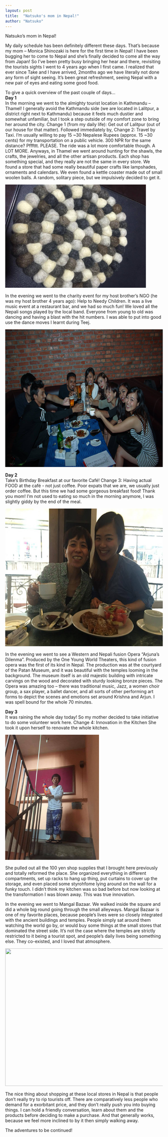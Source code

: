 ```yaml
---
layout: post
title:  "Natsuko's mom in Nepal!"
author: "Natsuko"
---
```


Natsuko’s mom in Nepal!

My daily schedule has been definitely different these days. That’s because my mom – Monica Shinozaki is here for the first time in Nepal!
I have been bugging her to come to Nepal and she’s finally decided to come all the way from Japan!
So I’ve been pretty busy bringing her hear and there, revisiting the tourists sights I went to 4 years ago when I first came. I realized that ever since Take and I have arrived, 2months ago we have literally not done any form of sight seeing. It’s been great refreshment, seeing Nepal with a new pair of eyes and eating some good food.  

To give a quick overview of the past couple of days…<br>
<strong>Day 1</strong> <br>
In the morning we went to the almighty tourist location in Kathmandu – Thamel! I generally avoid the Kathmandu side (we are located in Lalitpur, a district right next to Kathmandu) because it feels much dustier and somewhat unfamiliar, but I took a step outside of my comfort zone to bring her around the city. 
Change 1 (from my daily life): Get out of Lalitpur (out of our house for that matter). 
Followed immediately by, 
Change 2: Travel by Taxi. 
I’m usually willing to pay 15 ~30 Nepalese Rupees (approx. 15 ~30 cents) for my transportation on a public vehicle. 300 NPR for the same distance? Pfffttt. PLEASE. The ride was a lot more comfortable though. A LOT MORE. 
Anyways, in Thamel we went around hunting for the shawls, the crafts, the jewelries, and all the other artisan products. Each shop has something special, and they really are not the same in every store. We found a store that had some really beautiful paper crafts like lampshades, ornaments and calendars. We even found a kettle coaster made out of small woolen balls. A random, solitary piece, but we impulsively decided to get it. 

<img src="/assets/furry.jpg" style="height:330px; width:450px;">

In the evening we went to the charity event for my host brother’s NGO (he was my host brother 4 years ago): Help to Needy Children. It was a live music event at a restaurant bar, and we had so much fun! We loved all the Nepali songs played by the local band. Everyone from young to old was dancing and having a blast with the hit numbers. I was able to put into good use the dance moves I learnt during Teej. 

<img src="/assets/party.jpg" style="height:440px; width:600px;">

<strong>Day 2</strong> <br>
Take’s Birthday Breakfast at our favorite Café!
Change 3:  Having actual FOOD at the café - not just coffee. 
Poor expats that we are, we usually just order coffee. But this time we had some gorgeous breakfast food! Thank you mom! I’m not used to eating so much in the morning anymore, I was slightly giddy by the end of the meal. 

<img src="/assets/soma1.jpg" style="height:440px; width:600px;">

In the evening we went to see a Western and Nepali fusion Opera “Arjuna’s Dilenma”.  Produced by the One Young World Theaters, this kind of fusion opera was the first of its kind in Nepal. The production was at the courtyard of the Patan Museum, and it was beautiful with the temples looming in the background. The museum itself is an old majestic building with intricate carvings on the wood and decorated with sturdy looking bronze pieces. The Opera was amazing too – there was traditional music, Jazz, a women choir group, a sax player, a ballet dancer, and all sorts of other performing art forms to depict the scenes and emotions set around Krishna and Arjun. I was spell bound for the whole 70 minutes. 

<strong>Day 3</strong> <br>
It was raining the whole day today! So my mother decided to take initiative to do some volunteer work here. 
Change 4: Innovation in the Kitchen 
She took it upon herself to renovate the whole kitchen.


<img src="/assets/mom.jpg" style="width:300px; height:400px;">

 She pulled out all the 100 yen shop supplies that I brought here previously and totally reformed the place. She organized everything in different compartments, set up racks to hang up thing, put curtains to cover up the storage, and even placed some styrohfome lying around on the wall for a funky touch. I didn’t think my kitchen was so bad before but now looking at the transformation I was blown away. This was true innovation. 

In the evening we went to Mangal Bazaar. We walked inside the square and did a whole big round going through the small alleyways. Mangal Bazaar is one of my favorite places, because people’s lives were so closely integrated with the ancient buildings and temples. People simply sat around them watching the world go by, or would buy some things at the small stores that dominated the street side. It’s not the case where the temples are strictly restricted to it being a tourist spot, and people’s daily lives being something else. They co-existed, and I loved that atmosphere. 

<img src="/assets/mangal.JPG" style="height:440px; width:600px;">

The nice thing about shopping at these local stores in Nepal is that people don’t really try to rip tourists off. There are comparatively less people who demand for a exorbitant price, and they don’t really push you into buying things. I can hold a friendly conversation, learn about them and the products before deciding to make a purchase. And that generally works, because we feel more inclined to by it then simply walking away. 

The adventures to be continued! 
